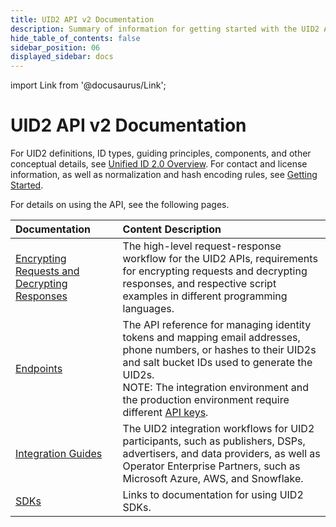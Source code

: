 ```yaml
---
title: UID2 API v2 Documentation
description: Summary of information for getting started with the UID2 API v2.
hide_table_of_contents: false
sidebar_position: 06
displayed_sidebar: docs
---
```


import Link from '@docusaurus/Link';

# UID2 API v2 Documentation

For UID2 definitions, ID types, guiding principles, components, and other conceptual details, see [Unified ID 2.0 Overview](intro.md). For contact and license information, as well as normalization and hash encoding rules, see [Getting Started](/docs/category/getting-started).

For details on using the API, see the following pages.

| Documentation | Content Description |
| :--- | :--- |
| [Encrypting Requests and Decrypting Responses](getting-started/gs-encryption-decryption.md) | The high-level request-response workflow for the UID2 APIs, requirements for encrypting requests and decrypting responses, and respective script examples in different programming languages. |
| [Endpoints](endpoints/summary-endpoints.md) | The API reference for managing identity tokens and mapping email addresses, phone numbers, or hashes to their UID2s and salt bucket IDs used to generate the UID2s.<br/>NOTE: The integration environment and the production environment require different [API keys](ref-info/glossary-uid.md#gl-api-key). |
| [Integration Guides](guides/summary-guides.md) | The UID2 integration workflows for UID2 participants, such as publishers, DSPs, advertisers, and data providers, as well as Operator Enterprise Partners, such as Microsoft Azure, AWS, and Snowflake. |
| [SDKs](sdks/summary-sdks.md) | Links to documentation for using UID2 SDKs. | 
